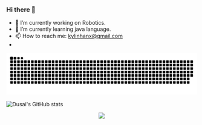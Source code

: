 ### Hi there 👋

- 🔭 I’m currently working on Robotics.
- 🌱 I’m currently learning java language.
- 📫 How to reach me: kylinhanx@gmail.com
- 
<picture>
  <source media="(prefers-color-scheme: dark)" srcset="https://raw.githubusercontent.com/kylinhx/kylinhx/output/github-contribution-grid-snake-dark.svg">
  <source media="(prefers-color-scheme: light)" srcset="https://raw.githubusercontent.com/kylinhx/kylinhx/output/github-contribution-grid-snake.svg">
  <img alt="github contribution grid snake animation" src="https://raw.githubusercontent.com/kylinhx/kylinhx/output/github-contribution-grid-snake.svg">
</picture>

![Dusai's GitHub stats](https://github-readme-stats.vercel.app/api?username=kylinhx)
<!--START_SECTION:waka-->
<!--END_SECTION:waka-->
<div align="center"> <img src="https://github-readme-stats.vercel.app/api/top-langs/?username=kylinhx" /> </div>
